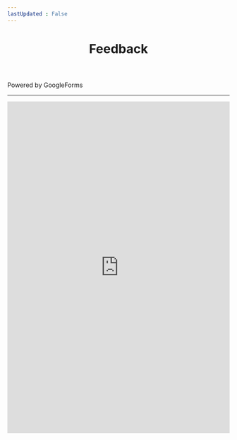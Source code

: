 ```yaml
---
lastUpdated : False
---
```


<header>
<h1> Feedback </h1>
</header>
Powered by GoogleForms

---

<iframe src="https://docs.google.com/forms/d/e/1FAIpQLSe79zYfnmF25d6BLZSs37NBEr_qMo-7OYhUXCJvR_ldP79e1g/viewform?embedded=true" width="100%" height="750" frameborder="0" marginheight="0" marginwidth="0">Loading…</iframe>
